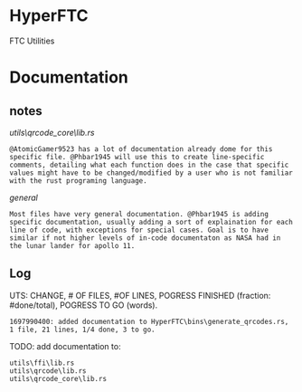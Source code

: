 # HyperFTC
FTC Utilities

# Documentation

## notes
*utils\qrcode_core\lib.rs*
```
@AtomicGamer9523 has a lot of documentation already dome for this specific file. @Phbar1945 will use this to create line-specific comments, detailing what each function does in the case that specific values might have to be changed/modified by a user who is not familiar with the rust programing language.
```
*general*
```
Most files have very general documentation. @Phbar1945 is adding specific documentation, usually adding a sort of explaination for each line of code, with exceptions for special cases. Goal is to have similar if not higher levels of in-code documentaton as NASA had in the lunar lander for apollo 11.
```

## Log
UTS: CHANGE, # OF FILES, #OF LINES, POGRESS FINISHED (fraction: #done/total), POGRESS TO GO (words).
```
1697990400: added documentation to HyperFTC\bins\generate_qrcodes.rs, 1 file, 21 lines, 1/4 done, 3 to go.
```
TODO: add documentation to:
```
utils\ffi\lib.rs
utils\qrcode\lib.rs
utils\qrcode_core\lib.rs
```
